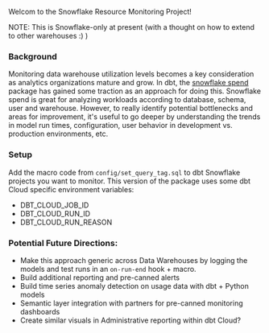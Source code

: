 Welcom to the Snowflake Resource Monitoring Project!

NOTE: This is Snowflake-only at present (with a thought on how to extend to other warehouses :) ) 

### Background

Monitoring data warehouse utilization levels becomes a key consideration as analytics organizations mature and grow. In dbt, the [snowflake spend](https://hub.getdbt.com/gitlabhq/snowflake_spend/latest/) package has gained some traction as an approach for doing this. Snowflake spend is great for 
analyzing workloads according to database, schema, user and warehouse. However, to really identify potential bottlenecks and areas for improvement, it's useful to go deeper by understanding the trends in model run times, configuration, user behavior in development vs. production environments, etc.

### Setup

Add the macro code from `config/set_query_tag.sql` to dbt Snowflake projects you want to monitor. This version of the package uses some dbt Cloud specific environment variables:

- DBT_CLOUD_JOB_ID
- DBT_CLOUD_RUN_ID
- DBT_CLOUD_RUN_REASON

### Potential Future Directions: 
- Make this approach generic across Data Warehouses by logging the models and test runs in an `on-run-end` hook + macro.
- Build additional reporting and pre-canned alerts
- Build time series anomaly detection on usage data with dbt + Python models 
- Semantic layer integration with partners for pre-canned monitoring dashboards 
- Create similar visuals in Administrative reporting within dbt Cloud? 